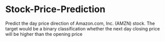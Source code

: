 # Stock-Price-Prediction
Predict the day price direction of Amazon.com, Inc. (AMZN) stock. The target would be a binary classification whether the next day closing price will be higher than the opening price
